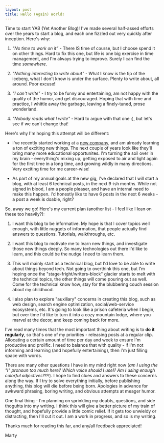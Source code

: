 ```yaml
---
layout: post
title: Hello (Again) World!
---
```


Time to start YAB (Yet Another Blog)!  I've made several half-assed efforts over the years to start a blog, and each one fizzled out very quickly after inception.  Here's why:

1. *"No time to work on it"* - There IS time of course, but I choose spend it on other things.  Hard to fix this one, but life is one big exercise in time management, and I'm always trying to improve.  Surely I can find the time *somewhere*.

2. *"Nothing interesting to write about"* - What I know is the tip of the iceberg, what I don't know is under the surface.  Plenty to write about, all around.  Poor excuse!

3. *"I can't write"* - I try to be funny and entertaining, am not happy with the quality of the humor, and get discouraged.  Hoping that with time and practice, I whittle away the garbage, leaving a finely-tuned, prose wonderland.

4. *"Nobody reads what I write"* - Hard to argue with that one :), but let's see if we can't change that!

Here's why I'm hoping this attempt will be different:

* I've recently started working at a <a href="https://www.earthclassmail.com" target="_blank">new company</a>, and am already learning a ton of exciting new things.  The next couple of years look like they'll bring many more educational opportunites.  I'm turning the soil over in my brain - everything's mixing up, getting exposed to air and light again for the first time in a long time, and growing wildly in many directions.  Very exciting time for me career-wise!

* As part of my annual goals at the new gig, I've declared that I will start a blog, with at least 6 technical posts, in the next 9-ish months.  While not signed in blood, I am a people pleaser, and have an internal need to make this happen.  I'd honestly like to have 6 posts in the next 6 weeks - a post a week is doable, right?

So, away we go!  Here's my current plan (another list - I feel like I lean on these too heavily?):

1. I want this blog to be informative.  My hope is that I cover topics well enough, with little nuggets of information, that people actually find answers to questions.  Tutorials, walkthroughs, etc.

2. I want this blog to motivate me to learn new things, and investigate those new things deeply.  So many technologies out there I'd like to learn, and this could be the nudge I need to learn them.

3. This will mainly start as a technical blog, but I'd love to be able to write about things beyond tech.  Not going to overthink this one, but I'm hoping once the "stage-fright/writers-block" glacier starts to melt with the technical topics, the other things will come pouring out as well.  Come for the technical know how, stay for the blubbering couch session about my childhood.

4. I also plan to explore "auxiliary" concerns in creating this blog, such as web design, search engine optimization, social/web-service ecosystems, etc.  It's going to look like a prison cafeteria when I begin, but over time I'd like to turn it into a cozy mountain lodge, where you marvel at the decor, and keep coming back for more.

I've read many times that the most important thing about writing is to **do it regularly**, so that's one of my priorities - releasing posts at a regular clip.  Allocating a certain amount of time per day and week to ensure I'm productive and prolific.  I need to balance that with quality - if I'm not informing and learning (and hopefully entertaining), then I'm just filling space with words.

There are many other questions I have in my mind right now (*am I using the "I" pronoun too much here?  Which voice should I use!?  Am I using enough colorful adjectives?!?!*).  I hope to find clues and answers to these concerns along the way. If I try to solve everything initially, before publishing anything, this blog will die before being born. Apologies in advance for awkward phrasing, boring writing, and obvious attempts at meager humor.

One final thing - I'm planning on sprinkling my doubts, questions, and side thoguhts into my writing.  I think this will give a better picture of my train of thought, and hopefully provide a little comic relief.  If it gets too unwieldy or distracting, then I'll cut it out. I am a work in progress, and so is my writing. 

Thanks much for reading this far, and any/all feedback appreciated!

Marty

